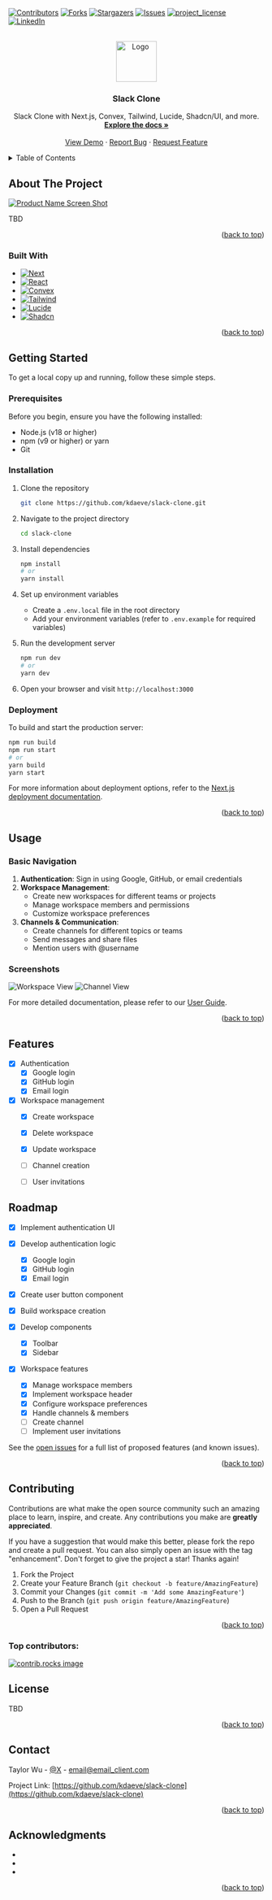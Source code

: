 <a id="readme-top"></a>
<!-- PROJECT SHIELDS -->
<!--
*** I'm using markdown "reference style" links for readability.
*** Reference links are enclosed in brackets [ ] instead of parentheses ( ).
*** See the bottom of this document for the declaration of the reference variables
*** for contributors-url, forks-url, etc. This is an optional, concise syntax you may use.
*** https://www.markdownguide.org/basic-syntax/#reference-style-links
-->
[![Contributors][contributors-shield]][contributors-url]
[![Forks][forks-shield]][forks-url]
[![Stargazers][stars-shield]][stars-url]
[![Issues][issues-shield]][issues-url]
[![project_license][license-shield]][license-url]
[![LinkedIn][linkedin-shield]][linkedin-url]



<!-- PROJECT LOGO -->
<br />
<div align="center">
  <a href="https://github.com/kdaeve/slack-clone">
    <img src="images/logo.png" alt="Logo" width="80" height="80">
  </a>

<h3 align="center">Slack Clone</h3>

  <p align="center">
    Slack Clone with Next.js, Convex, Tailwind, Lucide, Shadcn/UI, and more.
    <br />
    <a href="https://github.com/kdaeve/slack-clone"><strong>Explore the docs »</strong></a>
    <br />
    <br />
    <a href="https://github.com/kdaeve/slack-clone">View Demo</a>
    &middot;
    <a href="https://github.com/kdaeve/slack-clone/issues/new?labels=bug&template=bug-report---.md">Report Bug</a>
    &middot;
    <a href="https://github.com/kdaeve/slack-clone/issues/new?labels=enhancement&template=feature-request---.md">Request Feature</a>
  </p>
</div>



<!-- TABLE OF CONTENTS -->
<details>
  <summary>Table of Contents</summary>
  <ol>
    <li>
      <a href="#about-the-project">About The Project</a>
      <ul>
        <li><a href="#built-with">Built With</a></li>
      </ul>
    </li>
    <li>
      <a href="#getting-started">Getting Started</a>
      <ul>
        <li><a href="#prerequisites">Prerequisites</a></li>
        <li><a href="#installation">Installation</a></li>
      </ul>
    </li>
    <li><a href="#usage">Usage</a></li>
    <li><a href="#features">Features</a></li>
    <li><a href="#roadmap">Roadmap</a></li>
    <li><a href="#contributing">Contributing</a></li>
    <li><a href="#license">License</a></li>
    <li><a href="#contact">Contact</a></li>
    <li><a href="#acknowledgments">Acknowledgments</a></li>
  </ol>
</details>



<!-- ABOUT THE PROJECT -->
## About The Project

[![Product Name Screen Shot][product-screenshot]](https://example.com)

TBD

<p align="right">(<a href="#readme-top">back to top</a>)</p>



### Built With

* [![Next][Next.js]][Next-url]
* [![React][React.js]][React-url]
* [![Convex][Convex.com]][Convex-url]
* [![Tailwind][Tailwind.com]][Tailwind-url]
* [![Lucide][Lucide.com]][Lucide-url]
* [![Shadcn][Shadcn.com]][Shadcn-url]

<p align="right">(<a href="#readme-top">back to top</a>)</p>



<!-- GETTING STARTED -->
## Getting Started

To get a local copy up and running, follow these simple steps.

### Prerequisites

Before you begin, ensure you have the following installed:
* Node.js (v18 or higher)
* npm (v9 or higher) or yarn
* Git

### Installation

1. Clone the repository
   ```sh
   git clone https://github.com/kdaeve/slack-clone.git
   ```
2. Navigate to the project directory
   ```sh
   cd slack-clone
   ```
3. Install dependencies
   ```sh
   npm install
   # or
   yarn install
   ```
4. Set up environment variables
   - Create a `.env.local` file in the root directory
   - Add your environment variables (refer to `.env.example` for required variables)
   
5. Run the development server
   ```sh
   npm run dev
   # or
   yarn dev
   ```
6. Open your browser and visit `http://localhost:3000`

### Deployment

To build and start the production server:
```sh
npm run build
npm run start
# or
yarn build
yarn start
```

For more information about deployment options, refer to the [Next.js deployment documentation](https://nextjs.org/docs/deployment).

<p align="right">(<a href="#readme-top">back to top</a>)</p>



<!-- USAGE EXAMPLES -->
## Usage

### Basic Navigation
1. **Authentication**: Sign in using Google, GitHub, or email credentials
2. **Workspace Management**:
   - Create new workspaces for different teams or projects
   - Manage workspace members and permissions
   - Customize workspace preferences
3. **Channels & Communication**:
   - Create channels for different topics or teams
   - Send messages and share files
   - Mention users with @username

### Screenshots
![Workspace View](images/workspace-screenshot.png)
![Channel View](images/channel-screenshot.png)


For more detailed documentation, please refer to our [User Guide](https://github.com/kdaeve/slack-clone/wiki/User-Guide).

<p align="right">(<a href="#readme-top">back to top</a>)</p>


<!-- FEATURES -->
## Features
- [x] Authentication
    - [x] Google login
    - [x] GitHub login
    - [x] Email login
- [x] Workspace management
    - [x] Create workspace
    - [x] Delete workspace
    - [x] Update workspace
    - [ ] Channel creation
    - [ ] User invitations


<!-- ROADMAP -->
## Roadmap

- [x] Implement authentication UI
- [x] Develop authentication logic
    - [x] Google login
    - [x] GitHub login
    - [x] Email login
- [x] Create user button component
- [x] Build workspace creation
  
- [x] Develop components
   - [x] Toolbar
   - [x] Sidebar

- [x] Workspace features
    - [x] Manage workspace members
    - [x] Implement workspace header
    - [x] Configure workspace preferences
    - [x] Handle channels & members
    - [ ] Create channel
    - [ ] Implement user invitations

See the [open issues](https://github.com/kdaeve/slack-clone/issues) for a full list of proposed features (and known issues).

<p align="right">(<a href="#readme-top">back to top</a>)</p>



<!-- CONTRIBUTING -->
## Contributing

Contributions are what make the open source community such an amazing place to learn, inspire, and create. Any contributions you make are **greatly appreciated**.

If you have a suggestion that would make this better, please fork the repo and create a pull request. You can also simply open an issue with the tag "enhancement".
Don't forget to give the project a star! Thanks again!

1. Fork the Project
2. Create your Feature Branch (`git checkout -b feature/AmazingFeature`)
3. Commit your Changes (`git commit -m 'Add some AmazingFeature'`)
4. Push to the Branch (`git push origin feature/AmazingFeature`)
5. Open a Pull Request

<p align="right">(<a href="#readme-top">back to top</a>)</p>

### Top contributors:

<a href="https://github.com/kdaeve/slack-clone/graphs/contributors">
  <img src="https://contrib.rocks/image?repo=kdaeve/slack-clone" alt="contrib.rocks image" />
</a>



<!-- LICENSE -->
## License

TBD

<p align="right">(<a href="#readme-top">back to top</a>)</p>



<!-- CONTACT -->
## Contact

Taylor Wu - [@X](https://x.com/KDA__Akali) - email@email_client.com

Project Link: [https://github.com/kdaeve/slack-clone](https://github.com/kdaeve/slack-clone)

<p align="right">(<a href="#readme-top">back to top</a>)</p>



<!-- ACKNOWLEDGMENTS -->
## Acknowledgments

* []()
* []()
* []()

<p align="right">(<a href="#readme-top">back to top</a>)</p>



<!-- MARKDOWN LINKS & IMAGES -->
<!-- https://www.markdownguide.org/basic-syntax/#reference-style-links -->
[contributors-shield]: https://img.shields.io/github/contributors/kdaeve/slack-clone.svg?style=for-the-badge
[contributors-url]: https://github.com/kdaeve/slack-clone/graphs/contributors
[forks-shield]: https://img.shields.io/github/forks/kdaeve/slack-clone.svg?style=for-the-badge
[forks-url]: https://github.com/kdaeve/slack-clone/network/members
[stars-shield]: https://img.shields.io/github/stars/kdaeve/slack-clone.svg?style=for-the-badge
[stars-url]: https://github.com/kdaeve/slack-clone/stargazers
[issues-shield]: https://img.shields.io/github/issues/kdaeve/slack-clone.svg?style=for-the-badge
[issues-url]: https://github.com/kdaeve/slack-clone/issues
[license-shield]: https://img.shields.io/github/license/kdaeve/slack-clone.svg?style=for-the-badge
[license-url]: https://github.com/kdaeve/slack-clone/blob/master/LICENSE.txt
[linkedin-shield]: https://img.shields.io/badge/-LinkedIn-black.svg?style=for-the-badge&logo=linkedin&colorB=555
[linkedin-url]: https://www.linkedin.com/in/taylor-w-503b28234
[product-screenshot]: images/screenshot.png
[Next.js]: https://img.shields.io/badge/next.js-000000?style=for-the-badge&logo=nextdotjs&logoColor=white
[Next-url]: https://nextjs.org/
[React.js]: https://img.shields.io/badge/React-20232A?style=for-the-badge&logo=react&logoColor=61DAFB
[React-url]: https://reactjs.org/
[Convex.com]: https://img.shields.io/badge/Convex-000000?style=for-the-badge&logo=convex&logoColor=white
[Convex-url]: https://www.convex.dev/
[Tailwind.com]: https://img.shields.io/badge/Tailwind_CSS-000000?style=for-the-badge&logo=tailwindcss&logoColor=white
[Tailwind-url]: https://tailwindcss.com/
[Lucide.com]: https://img.shields.io/badge/Lucide-000000?style=for-the-badge&logo=lucide&logoColor=white
[Lucide-url]: https://lucide.dev/
[Shadcn.com]: https://img.shields.io/badge/Shadcn-000000?style=for-the-badge&logo=shadcn&logoColor=white
[Shadcn-url]: https://ui.shadcn.com/